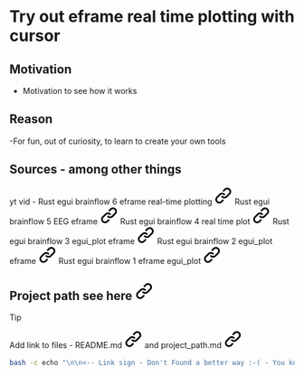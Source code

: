 # Try out eframe real time plotting with cursor
<!-- keep the format -->
## Motivation
<!-- keep the format -->
- Motivation to see how it works
<!-- keep the format -->
## Reason
<!-- keep the format -->
-For fun, out of curiosity, to learn to create your own tools
<!-- keep the format -->
## Sources - among other things
<!-- keep the format -->
yt vid - Rust egui brainflow 6 eframe real-time plotting [![alt text][1]](https://www.youtube.com/watch?v=fy4YKPdBylM)
Rust egui brainflow 5 EEG eframe  [![alt text][1]](https://www.youtube.com/watch?v=AZEeHH1XGDQ)
Rust egui brainflow 4 real time plot  [![alt text][1]](https://www.youtube.com/watch?v=DfOLDv1RnEg )
Rust egui brainflow 3 egui_plot eframe  [![alt text][1]](https://www.youtube.com/watch?v=6Rnqe3OMlj0)
Rust egui brainflow 2 egui_plot eframe  [![alt text][1]](https://www.youtube.com/watch?v=9xwys8h-myc)
Rust egui brainflow 1 eframe egui_plot  [![alt text][1]](https://www.youtube.com/watch?v=0d_ChfrM2Bw)

<!-- keep the format -->
## Project path see here [![alt text][1]](./project_path.md)
<!-- keep the format -->
>[!TIP]
>Add link to files - README.md [![alt text][1]](./README.md) and project_path.md [![alt text][1]](./project_path.md)
><!-- -->
>```bash <!-- markdownlint-disable-line code-block-style -->
> bash -c echo "\n\n<-- Link sign - Don't Found a better way :-( - You know a better method? - send me a email --> \n\n[1]: ./img/link_symbol.svg"  >> ./README.md
>```
<!-- keep the format -->
<!-- make folder and download the link sign vai curl -->
<!-- mkdir -p img && curl --create-dirs --output-dir img -O  "https://raw.githubusercontent.com/MathiasStadler/link_symbol_svg/refs/heads/main/link_symbol.svg"-->
<!-- Link sign - Don't Found a better way :-( - You know a better method? - send me a email -->
[1]: ./img/link_symbol.svg
<!-- keep the format -->